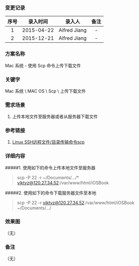 ### 变更记录

| 序号 | 录入时间 | 录入人 | 备注 |
|:--------:|:--------:|:--------:|:--------:|
| 1 | 2015-04-22 | Alfred Jiang | - |
| 2 | 2015-12-21 | Alfred Jiang | - |

### 方案名称

Mac 系统 - 使用 Scp 命令上传下载文件

### 关键字

Mac 系统 \ MAC OS \ Scp \ 上传下载文件

### 需求场景

1. 上传本地文件至服务器或者从服务器下载文件

### 参考链接

1. [Linux SSH远程文件/目录传输命令scp](http://www.vpser.net/manage/scp.html)

### 详细内容

#####1. 使用如下的命令上传本地文件至服务器

>scp -P 22 -r ~/Documents/.../* viktyz@120.27.34.52:/var/www/html/iOSBook

#####2. 使用如下的命令下载服务器文件至本地
>scp -P 22 -r viktyz@120.27.34.52:/var/www/html/iOSBook ~/Documents/.../

### 效果图
（无）

### 备注
（无）
